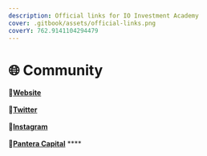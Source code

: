 ```yaml
---
description: Official links for IO Investment Academy
cover: .gitbook/assets/official-links.png
coverY: 762.9141104294479
---
```


# 🌐 Community

****:link:****[**Website**](https://www.ioinvestmentacademy.com/)\
\
:link:[**Twitter**](https://twitter.com/io\_investment)\
\
:link:[**Instagram**](https://instagram.com/io.investmentacademy?utm\_medium=copy\_link)\
\
:link:[**Pantera Capital**](https://panteracapital.com/) ****&#x20;
